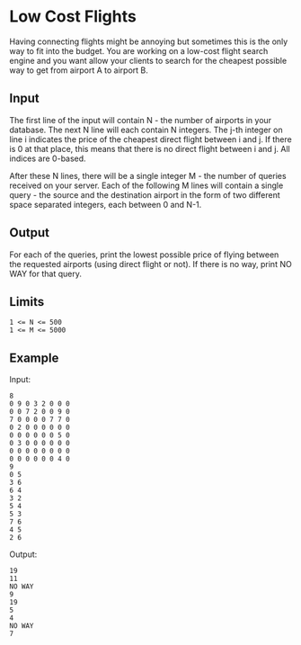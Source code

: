 # Low Cost Flights

Having connecting flights might be annoying but sometimes this is the only way
to fit into the budget. You are working on a low-cost flight search engine
and you want allow your clients to search for the cheapest possible way
to get from airport A to airport B.

## Input

The first line of the input will contain N - the number of airports in your
database. The next N line will each contain N integers. The j-th integer
on line i indicates the price of the cheapest direct flight between i and j.
If there is 0 at that place, this means that there is no direct flight between
i and j. All indices are 0-based.

After these N lines, there will be a single integer M - the number of queries
received on your server. Each of the following M lines will contain a single
query - the source and the destination airport in the form of two different
space separated integers, each between 0 and N-1.

## Output

For each of the queries, print the lowest possible price of flying between
the requested airports (using direct flight or not). If there is no way,
print NO WAY for that query.

## Limits

```
1 <= N <= 500
1 <= M <= 5000
```

## Example

Input:

```
8
0 9 0 3 2 0 0 0
0 0 7 2 0 0 9 0
7 0 0 0 0 7 7 0
0 2 0 0 0 0 0 0
0 0 0 0 0 0 5 0
0 3 0 0 0 0 0 0
0 0 0 0 0 0 0 0
0 0 0 0 0 0 4 0
9
0 5
3 6
6 4
3 2
5 4
5 3
7 6
4 5
2 6
```

Output:

```
19
11
NO WAY
9
19
5
4
NO WAY
7
```
